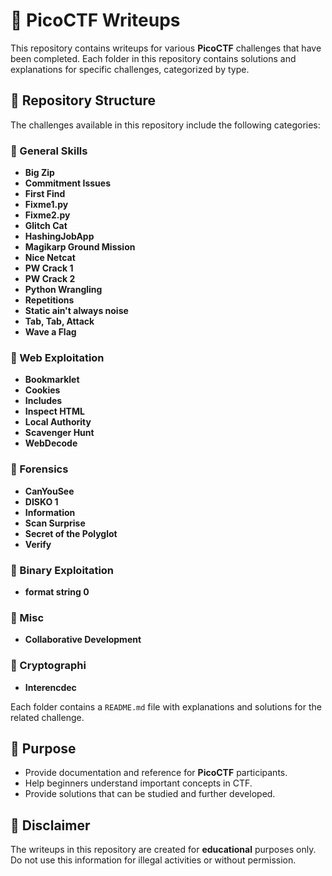 # 📌 PicoCTF Writeups

This repository contains writeups for various **PicoCTF** challenges that have been completed. Each folder in this repository contains solutions and explanations for specific challenges, categorized by type.

## 📂 Repository Structure

The challenges available in this repository include the following categories:

### 🔹 General Skills
- **Big Zip**
- **Commitment Issues**
- **First Find**
- **Fixme1.py**
- **Fixme2.py**
- **Glitch Cat**
- **HashingJobApp**
- **Magikarp Ground Mission**
- **Nice Netcat**
- **PW Crack 1**
- **PW Crack 2**
- **Python Wrangling**
- **Repetitions**
- **Static ain't always noise**
- **Tab, Tab, Attack**
- **Wave a Flag**

### 🔹 Web Exploitation
- **Bookmarklet**
- **Cookies**
- **Includes**
- **Inspect HTML**
- **Local Authority**
- **Scavenger Hunt**
- **WebDecode**

### 🔹 Forensics
- **CanYouSee**
- **DISKO 1**
- **Information**
- **Scan Surprise**
- **Secret of the Polyglot**
- **Verify**

### 🔹 Binary Exploitation
- **format string 0**

### 🔹 Misc
- **Collaborative Development**  

### 🔹 Cryptographi
- **Interencdec**  

Each folder contains a `README.md` file with explanations and solutions for the related challenge.

## 🚀 Purpose
- Provide documentation and reference for **PicoCTF** participants.
- Help beginners understand important concepts in CTF.
- Provide solutions that can be studied and further developed.

## 📜 Disclaimer
The writeups in this repository are created for **educational** purposes only. Do not use this information for illegal activities or without permission.